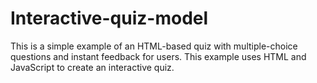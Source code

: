 # Interactive-quiz-model
This is a simple example of an HTML-based quiz with multiple-choice questions and instant feedback for users. This example uses HTML and JavaScript to create an interactive quiz.
